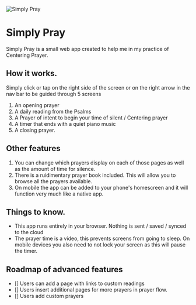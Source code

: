 
![Simply Pray](https://anselm1109.github.io/img/192Icon.png) 

# Simply Pray

Simply Pray is a small web app created to help me in my practice of Centering Prayer. 

## How it works.
Simply click or tap on the right side of the screen or on the right arrow in the nav bar to be guided through 5 screens

1. An opening prayer
2. A daily reading from the Psalms
3. A Prayer of intent to begin your time of silent / Centering prayer
4. A timer that ends with a quiet piano music
5. A closing prayer. 

## Other features
1. You can change which prayers display on each of those pages as well as the amount of time for silence.
2. There is a ruidimentary prayer book included. This will allow you to browse all the prayers available.
3. On mobile the app can be added to your phone's homescreen and it will function very much like a native app. 

## Things to know. 
* This app runs entirely in your browser. Nothing is sent / saved / synced to the cloud
* The prayer time is a video, this prevents screens from going to sleep. On mobile devices you also need to not lock your screen as this will pause the timer. 

## Roadmap of advanced features
- [] Users can add a page with links to custom readings
- [] Users insert additional pages for more prayers in prayer flow.
- [] Users add custom prayers 